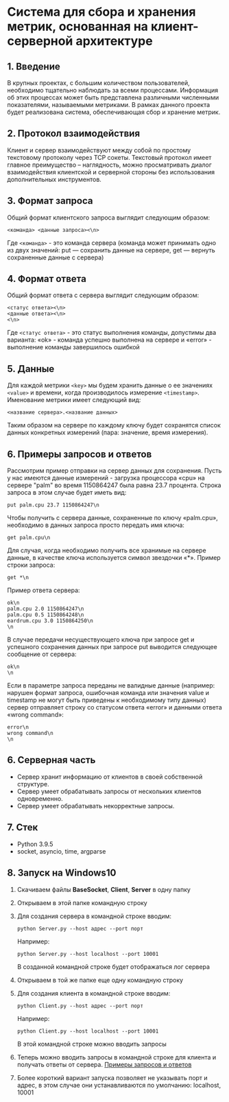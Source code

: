 # Система для сбора и хранения метрик, основанная на клиент-серверной архитектуре

## **1. Введение**
В крупных проектах, с большим количеством пользователей, необходимо тщательно наблюдать за всеми процессами. Информация об этих процессах может быть представлена различными численными показателями, называемыми метриками. В рамках данного проекта будет реализована система, обеспечивающая сбор и хранение метрик.

## **2. Протокол взаимодействия**
Клиент и сервер взаимодействуют между собой по простому текстовому протоколу через TCP сокеты. Текстовый протокол имеет главное преимущество – наглядность, можно просматривать диалог взаимодействия клиентской и серверной стороны без использования дополнительных инструментов.

## **3. Формат запроса**
Общий формат клиентского запроса выглядит следующим образом: 
```
<команда> <данные запроса><\n>
```
Где `<команда>` - это команда сервера (команда может принимать одно из двух значений: put — сохранить данные на сервере, get — вернуть сохраненные данные с сервера)

## **4. Формат ответа**
Общий формат ответа с сервера выглядит следующим образом: 
```
<статус ответа><\n>
<данные ответа><\n>
<\n>
```
Где `<статус ответа>` - это статус выполнения команды, допустимы два варианта: «ok» - команда успешно выполнена на сервере и «error» - выполнение команды завершилось ошибкой
## **5. Данные**
Для каждой метрики `<key>` мы будем хранить данные о ее значениях `<value>` и времени, когда производилось измерение `<timestamp>`. 
Именование метрики имеет следующий вид:
```
<название сервера>.<название данных>
```
Таким образом на сервере по каждому ключу будет сохранятся список данных конкретных измерений (пара: значение, время измерения).
## **6. Примеры запросов и ответов** <a name="examples"></a>
Рассмотрим пример отправки на сервер данных для сохранения. Пусть у нас имеются данные измерений - загрузка процессора «cpu» на сервере "palm" во время 1150864247 была равна 23.7 процента. Строка запроса в этом случае будет иметь вид:
```
put palm.cpu 23.7 1150864247\n
```
Чтобы получить с сервера данные, сохраненные по ключу «palm.cpu», необходимо в данных запроса просто передать имя ключа:
```
get palm.cpu\n
```
Для случая, когда необходимо получить все хранимые на сервере данные, в качестве ключа используется символ звездочки «*». Пример строки запроса:
```
get *\n
```
Пример ответа сервера:
```
ok\n
palm.cpu 2.0 1150864247\n
palm.cpu 0.5 1150864248\n
eardrum.cpu 3.0 1150864250\n
\n
```
В случае передачи несуществующего ключа при запросе get и успешного сохранения данных при запросе put выводится следующее сообщение от сервера:
```
ok\n
\n
``` 
Если в параметре запроса переданы не валидные данные (например: нарушен формат запроса, ошибочная команда или значения value и timestamp не могут быть приведены к необходимому типу данных) сервер отправляет строку со статусом ответа «error» и данными ответа «wrong command»:  
```
error\n
wrong command\n
\n
```
## **6. Серверная часть**
- Сервер хранит информацию от клиентов в своей собственной структуре.
- Сервер умеет обрабатывать запросы от нескольких клиентов одновременно.
- Сервер умеет обрабатывать некорректные запросы.
## **7. Стек**
- Python 3.9.5
- socket, asyncio, time, argparse
## **8. Запуск на Windows10**
1. Скачиваем файлы **BaseSocket**, **Client**, **Server** в одну папку
2. Открываем в этой папке командную строку
3. Для создания сервера в командной строке вводим:
   
   ```
   python Server.py --host адрес --port порт
   ```
   Например:

   ```
   python Server.py --host localhost --port 10001
   ```
   В созданной командной строке будет отображаться лог сервера
4. Открываем в той же папке еще одну командную строку
5. Для создания клиента в командной строке вводим:
   
   ```
   python Client.py --host адрес --port порт
   ```
   Например:

   ```
   python Client.py --host localhost --port 10001
   ```
   В этой командной строке можно вводить запросы
6. Теперь можно вводить запросы в командной строке для клиента и получать ответы от сервера. [Примеры запросов и ответов](#examples)
7. Более короткий вариант запуска позволяет не указывать порт и адрес, в этом случае они устанавливаются по умолчанию: localhost, 10001

